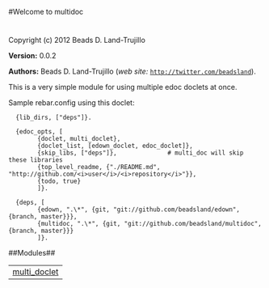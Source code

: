 

#Welcome to multidoc#


Copyright (c) 2012 Beads D. Land-Trujillo

__Version:__ 0.0.2

__Authors:__ Beads D. Land-Trujillo (_web site:_ [`http://twitter.com/beadsland`](http://twitter.com/beadsland)).

This is a very simple module for using multiple edoc doclets 
at once.

Sample rebar.config using this doclet:	
	 
	  {lib_dirs, ["deps"]}.
	 
	  {edoc_opts, [
	 		{doclet, multi_doclet},
	 		{doclet_list, [edown_doclet, edoc_doclet]},
	 		{skip_libs, ["deps"]},   			# multi_doc will skip these libraries
	 		{top_level_readme, {"./README.md", "http://github.com/<i>user</i>/<i>repository</i>"}},
	 		{todo, true}
	 		]}.
	 
	  {deps, [
	 		{edown, ".\*", {git, "git://github.com/beadsland/edown", {branch, master}}},
	 		{multidoc, ".\*", {git, "git://github.com/beadsland/multidoc", {branch, master}}}
	 		]}.


##Modules##


<table width="100%" border="0" summary="list of modules">
<tr><td><a href="multi_doclet.md" class="module">multi_doclet</a></td></tr></table>

